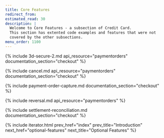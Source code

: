 ```yaml
---
title: Core Features
redirect_from:
estimated_read: 30
description: |
  Welcome to Core Features - a subsection of Credit Card.
  This section has extented code examples and features that were not
  covered by the other subsections.
menu_order: 1100
---
```


{% include 3d-secure-2.md api_resource="paymentorders" documentation_section="checkout"
%}

{% include cancel.md api_resource="paymentorders" documentation_section="checkout" %}

{% include payment-order-capture.md documentation_section="checkout" %}

{% include reversal.md api_resource="paymentorders" %}

{% include settlement-reconciliation.md documentation_section="checkout" %}

{% include iterator.html prev_href="index" prev_title="Introduction"
next_href="optional-features" next_title="Optional Features" %}